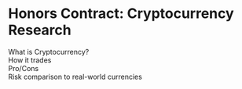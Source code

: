# Honors Contract: Cryptocurrency Research

What is Cryptocurrency?  
How it trades  
Pro/Cons  
Risk comparison to real-world currencies  
